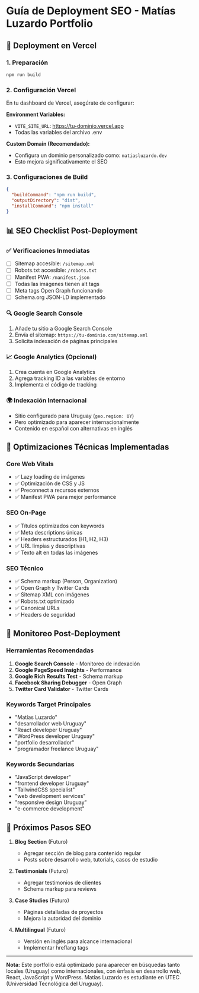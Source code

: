 # Guía de Deployment SEO - Matías Luzardo Portfolio

## 🚀 Deployment en Vercel

### 1. Preparación
```bash
npm run build
```

### 2. Configuración Vercel
En tu dashboard de Vercel, asegúrate de configurar:

**Environment Variables:**
- `VITE_SITE_URL`: https://tu-dominio.vercel.app
- Todas las variables del archivo .env

**Custom Domain (Recomendado):**
- Configura un dominio personalizado como: `matiasluzardo.dev`
- Esto mejora significativamente el SEO

### 3. Configuraciones de Build
```json
{
  "buildCommand": "npm run build",
  "outputDirectory": "dist",
  "installCommand": "npm install"
}
```

## 📊 SEO Checklist Post-Deployment

### ✅ Verificaciones Inmediatas
- [ ] Sitemap accesible: `/sitemap.xml`
- [ ] Robots.txt accesible: `/robots.txt`
- [ ] Manifest PWA: `/manifest.json`
- [ ] Todas las imágenes tienen alt tags
- [ ] Meta tags Open Graph funcionando
- [ ] Schema.org JSON-LD implementado

### 🔍 Google Search Console
1. Añade tu sitio a Google Search Console
2. Envía el sitemap: `https://tu-dominio.com/sitemap.xml`
3. Solicita indexación de páginas principales

### 📈 Google Analytics (Opcional)
1. Crea cuenta en Google Analytics
2. Agrega tracking ID a las variables de entorno
3. Implementa el código de tracking

### 🌍 Indexación Internacional
- Sitio configurado para Uruguay (`geo.region: UY`)
- Pero optimizado para aparecer internacionalmente
- Contenido en español con alternativas en inglés

## 🔧 Optimizaciones Técnicas Implementadas

### Core Web Vitals
- ✅ Lazy loading de imágenes
- ✅ Optimización de CSS y JS
- ✅ Preconnect a recursos externos
- ✅ Manifest PWA para mejor performance

### SEO On-Page
- ✅ Títulos optimizados con keywords
- ✅ Meta descriptions únicas
- ✅ Headers estructurados (H1, H2, H3)
- ✅ URL limpias y descriptivas
- ✅ Texto alt en todas las imágenes

### SEO Técnico
- ✅ Schema markup (Person, Organization)
- ✅ Open Graph y Twitter Cards
- ✅ Sitemap XML con imágenes
- ✅ Robots.txt optimizado
- ✅ Canonical URLs
- ✅ Headers de seguridad

## 📱 Monitoreo Post-Deployment

### Herramientas Recomendadas
1. **Google Search Console** - Monitoreo de indexación
2. **Google PageSpeed Insights** - Performance
3. **Google Rich Results Test** - Schema markup
4. **Facebook Sharing Debugger** - Open Graph
5. **Twitter Card Validator** - Twitter Cards

### Keywords Target Principales
- "Matías Luzardo"
- "desarrollador web Uruguay"
- "React developer Uruguay"
- "WordPress developer Uruguay"
- "portfolio desarrollador"
- "programador freelance Uruguay"

### Keywords Secundarias
- "JavaScript developer"
- "frontend developer Uruguay"
- "TailwindCSS specialist"
- "web development services"
- "responsive design Uruguay"
- "e-commerce development"

## 🎯 Próximos Pasos SEO

1. **Blog Section** (Futuro)
   - Agregar sección de blog para contenido regular
   - Posts sobre desarrollo web, tutorials, casos de estudio

2. **Testimonials** (Futuro)
   - Agregar testimonios de clientes
   - Schema markup para reviews

3. **Case Studies** (Futuro)
   - Páginas detalladas de proyectos
   - Mejora la autoridad del dominio

4. **Multilingual** (Futuro)
   - Versión en inglés para alcance internacional
   - Implementar hreflang tags

---

**Nota:** Este portfolio está optimizado para aparecer en búsquedas tanto locales (Uruguay) como internacionales, con énfasis en desarrollo web, React, JavaScript y WordPress. Matías Luzardo es estudiante en UTEC (Universidad Tecnológica del Uruguay).
